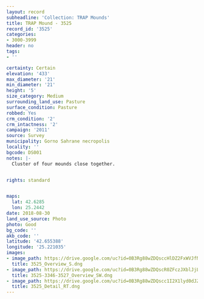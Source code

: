 ```yaml
---
layout: record
subheadline: 'Collection: TRAP Mounds'
title: TRAP Mound - 3525
record_id: '3525'
categories:
- 3000-3999
header: no
tags:
- ''

certainty: Certain
elevation: '433'
max_diameter: '21'
min_diameter: '21'
height: '5'
size_category: Medium
surrounding_land_use: Pasture
surface_condition: Pasture
robbed: Yes
crm_condition: '2'
crm_intactness: '2'
campaign: '2011'
source: Survey
municipality: Gorno Sahrane necropolis
locality: ''
bgcode: DS001
notes: |-
  Cluster of four mounds close together.


rights: standard


maps:
  lat: 42.6285
  lon: 25.2442
date: 2018-08-30
land_use_source: Photo
photo: Good
bg_code: ''
akb_code: ''
latitude: '42.655388'
longitude: '25.221035'
images:
- image_path: https://drive.google.com/uc?id=0B3Rg88wZDQsccHlDZ2FxWVJfNGM
  title: 3525_Overview_S.dng
- image_path: https://drive.google.com/uc?id=0B3Rg88wZDQscR0ZFczJXblJjLVU
  title: 3525-3346-3527_Overview_SW.dng
- image_path: https://drive.google.com/uc?id=0B3Rg88wZDQscc1I2X1lyd0dJZ2c
  title: 3525_Detail_RT.dng
---
```

